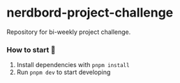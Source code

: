 # nerdbord-project-challenge
Repository for bi-weekly project challenge.

### How to start 🚀

1. Install dependencies with `pnpm install`
2. Run `pnpm dev` to start developing
